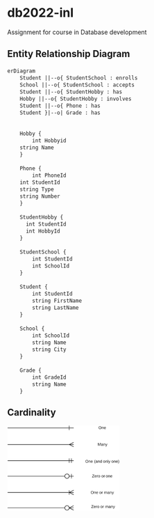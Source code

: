 # db2022-inl
Assignment for course in Database development

## Entity Relationship Diagram

```mermaid
erDiagram
    Student ||--o{ StudentSchool : enrolls
    School ||--o{ StudentSchool : accepts
    Student ||--o{ StudentHobby : has
    Hobby ||--o{ StudentHobby : involves
    Student ||--o{ Phone : has
    Student }|--o| Grade : has
       

    Hobby {
    	int Hobbyid
	string Name
    }

    Phone {
    	int PhoneId
	int StudentId
	string Type
	string Number
    }

    StudentHobby {
	  int StudentId
	  int HobbyId 
    }

    StudentSchool {
        int StudentId
        int SchoolId
    }

    Student {
        int StudentId
        string FirstName
        string LastName
    }

    School {
        int SchoolId
        string Name
        string City
    }

    Grade {
        int GradeId
        string Name
    }
```

## Cardinality

![Cardinality](cardinality-1.png)
